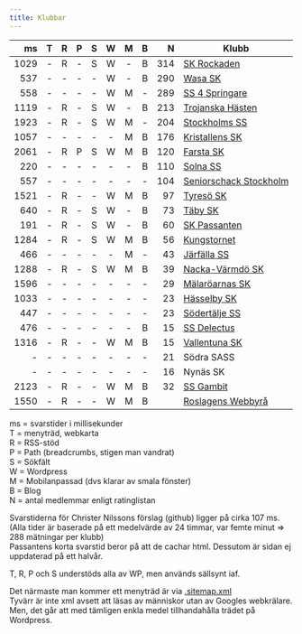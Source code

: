 ```yaml
---
title: Klubbar
---
```


|  ms|T|R|P|S|W|M|B|N|Klubb|
|---:|:-:|:-:|:-:|:-:|:-:|:-:|:-:|-:|-|
|1029|-|R|-|S|W|-|B|314|[SK Rockaden](https://rockaden.com)|
| 537|-|-|-|-|W|-|B|290|[Wasa SK](https://wasask.se)|
| 558|-|-|-|-|W|M|-|289|[SS 4 Springare](https://4springare.se/)|
|1119|-|R|-|S|W|-|B|213|[Trojanska Hästen](https://trojanskahasten.se)|
|1923|-|R|-|S|W|M|-|204|[Stockholms SS](https://schacksallskapet.se)|
|1057|-|-|-|-|-|M|B|176|[Kristallens SK](https://kristallen.org)|
|2061|-|R|P|S|W|M|B|120|[Farsta SK](https://farstask.se)|
| 220|-|-|-|-|-|-|B|110|[Solna SS](https://solnaschack.org)|
| 557|-|-|-|-|-|-|-|104|[Seniorschack Stockholm](https://www.seniorschackstockholm.se/)|
|1521|-|R|-|-|W|M|B| 97|[Tyresö SK](https://tyresoschack.se)|
| 640|-|R|-|S|W|-|B| 73|[Täby SK](https://tabyschack.se)|
| 191|-|R|-|S|W|-|B| 60|[SK Passanten](https://passanten.com)|
|1284|-|R|-|S|W|M|B| 56|[Kungstornet](https://kungstornetschack.se/)|
| 466|-|-|-|-|-|M|-| 43|[Järfälla SS](https://www.laget.se/jarfallaschacksallskap)|
|1288|-|R|-|S|W|M|B| 39|[Nacka-Värmdö SK](https://nackaschack.com)|
|1596|-|-|-|-|-|-|-| 29|[Mälaröarnas SK](https://www.facebook.com/Malaroschack)|
|1033|-|-|-|-|-|-|-| 23|[Hässelby SK](https://hasselbyschack.se/)|
| 447|-|-|-|-|-|-|-| 23|[Södertälje SS](https://www.sodertaljeschack.se/)|
| 476|-|-|-|-|-|-|B| 15|[SS Delectus](https://schackklubbdelectus.blogspot.com)|
|1316|-|R|-|-|W|M|B| 15|[Vallentuna SK](https://vallentunaschack.se)|
|   -|-|-|-|-|-|-|-| 21|Södra SASS|
|   -|-|-|-|-|-|-|-| 16|Nynäs SK|
|2123|-|R|-|-|W|M|B| 32|[SS Gambit](https://ssgambit.se/)|
|1550|-|R|-|-|W|M|B|   |[Roslagens Webbyrå](https://roslagenswebbyra.se/)|

ms = svarstider i millisekunder  
T = menyträd, webkarta  
R = RSS-stöd  
P = Path (breadcrumbs, stigen man vandrat)  
S = Sökfält  
W = Wordpress  
M = Mobilanpassad (dvs klarar av smala fönster)  
B = Blog  
N = antal medlemmar enligt ratinglistan  

Svarstiderna för Christer Nilssons förslag (github) ligger på cirka 107 ms.  
(Alla tider är baserade på ett medelvärde av 24 timmar, var femte minut => 288 mätningar per klubb)  
Passantens korta svarstid beror på att de cachar html. Dessutom är sidan ej uppdaterad på ett halvår.  

T, R, P och S understöds alla av WP, men används sällsynt iaf.

Det närmaste man kommer ett menyträd är via [.sitemap.xml](https://www.farstask.se/wp-sitemap.xml)  
Tyvärr är inte xml avsett att läsas av människor utan av Googles webkrälare.  
Men, det går att med tämligen enkla medel tillhandahålla trädet på Wordpress.  
